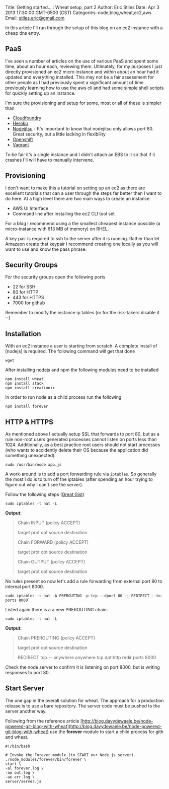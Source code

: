 Title: Getting started... :  Wheat setup, part 2
Author: Eric Stiles
Date: Apr 3 2013 17:30:00 GMT-0500 (CST)
Categories: node,blog,wheat,ec2,aws
Email: stiles.eric@gmail.com

In this article I'll run through the setup of this blog on an ec2 instance with a cheap dns entry.

## PaaS

I've seen a number of articles on the use of various PaaS and spent some time, about an hour
each, reviewing them.  Ultimately, for my purposes I just directly provisioned an ec2 micro instance and within about
an hour had it updated and everything installed.  This may not be a fair assessment for other people as I had previously
spent a significant amount of time previously learning how to use the aws cli and had some simple shell scripts for
quickly setting up an instance.

I'm sure the provisioning and setup for some, most or all of these is simpler than

 - [Cloudfoundry](http://cloudfoundry.com)
 - [Heroku](http://heroku.com)
 - [Nodejitsu](http://nodejitsu.com) - It's important to know that nodejitsu only allows port 80.  Great security,
   but a little lacking in flexibility
 - [Openshift](http://openshift.com)
 - [Vagrant](http://vagrant.com)

To be fair it's a single instance and I didn't attach an EBS to it so that if it crashes I'll will have to manually
intervene.

## Provisioning

I don't want to make this a tutorial on setting up an ec2 as there are excellent tutorials that can a user through the
steps far better than I want to do here.  At a high level there are two main ways to create an instance

 - AWS UI Interface
 - Command line after installing the ec2 CLI tool set

For a blog I recommend using a the smallest cheapest instance possible (a micro-instance with 613 MB of memory) on RHEL.

A key pair is required to ssh to the server after it is running.  Rather than let Amazaon create that keypair I
recommend creating one locally as you will want to use and know the pass phrase.

## Security Groups

For the security groups open the following ports

 - 22 for SSH
 - 80 for HTTP
 - 443 for HTTPS
 - 7000 for github

Remember to modify the instance ip tables (or for the risk-takers disable it :-)

## Installation

With an ec2 instance a user is starting from scratch.  A complete install of [nodejs] is required.  The following
 command will get that done

    wget

After installing nodejs and npm the following modules need to be installed

	npm install wheat
	npm install stack
	npm install creationix

In order to run node as a child process run the following

    npm install forever

## HTTP & HTTPS

As mentioned above I actually setup SSL that forwards to port 80, but as a rule non-root users generated processes
cannot listen on ports less than 1024.  Additionally, as a best practice root users should not start processes (who
wants to accidently delete their OS because the application did something unexpected).

    sudo /usr/bin/node app.js

A work-around is to add a port forwarding rule via `iptables`.  So generally the most I do is to turn off the iptables (after spending an hour trying to figure out why I can't see the server).

Follow the following steps ([Great Gist](https://gist.github.com/kentbrew/776580))

    sudo iptables -t nat -L

**Output:**
>Chain INPUT (policy ACCEPT)
>
>target prot opt source destination
>
>Chain FORWARD (policy ACCEPT)
>
>target prot opt source destination
>
>Chain OUTPUT (policy ACCEPT)
>
>target prot opt source destination

No rules present so now let's add a rule forwarding from external port 80 to internal port 8000.

    sudo iptables -t nat -A PREROUTING -p tcp --dport 80 -j REDIRECT --to-ports 8000`

Listed again there is a a new PREROUTING chain:

    sudo iptables -t nat -L

**Output:**
>Chain PREROUTING (policy ACCEPT)
>
>target prot opt source destination
>
>REDIRECT tcp -- anywhere anywhere tcp dpt:http redir ports 8000

Check the node server to confirm it is listening on port 8000, but is writing responses to port 80.

## Start Server

The one gap in the overall solution for wheat.  The approach for a production release is to use a bare repository.  The
server code must be pushed to the server another way.

Following from the reference article [http://blog.davydewaele.be/node-powered-git-blog-with-wheat](http://blog.davydewaele.be/node-powered-git-blog-with-wheat)
use the **forever** module to start a child process for gith and wheat.

    #!/bin/bash

    # Invoke the Forever module (to START our Node.js server).
    ./node_modules/forever/bin/forever \
    start \
    -al forever.log \
    -ao out.log \
    -ae err.log \
    server/server.js


